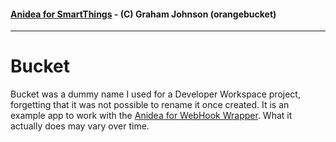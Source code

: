 #### [Anidea for SmartThings](../../../README.md) - (C) Graham Johnson (orangebucket)
---

# Bucket
Bucket was a dummy name I used for a Developer Workspace project, forgetting that it was not possible to rename it once created. It is an example app to work with the [Anidea for WebHook Wrapper](../anidea-for-webhook-wrapper/). What it actually does may vary over time.
